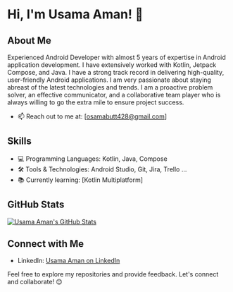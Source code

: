 
# Hi, I'm Usama Aman! 👋

## About Me

Experienced Android Developer with almost 5 years of expertise in Android application development. I have extensively worked with Kotlin, Jetpack Compose, and Java. I have a strong track record in delivering high-quality, user-friendly Android applications. I am very passionate about staying abreast of the latest technologies and trends. I am a proactive problem solver, an effective communicator, and a collaborative team player who is always willing to go the extra mile to ensure project success.

<!-- - 🌐 Check out my portfolio: [Usama Aman's Portfolio](https://your-portfolio-url.com) -->
- 📫 Reach out to me at: [osamabutt428@gmail.com]

## Skills

- 💻 Programming Languages: Kotlin, Java, Compose
- 🛠️ Tools & Technologies: Android Studio, Git, Jira, Trello ...
- 📚 Currently learning: [Kotlin Multiplatform]


## GitHub Stats

[![Usama Aman's GitHub Stats](https://github-readme-stats.vercel.app/api?username=Usama-Aman&show_icons=true&theme=radical)](https://github.com/Usama-Aman)

## Connect with Me

- LinkedIn: [Usama Aman on LinkedIn](https://www.linkedin.com/in/usama-aman/)

Feel free to explore my repositories and provide feedback. Let's connect and collaborate! 😊
